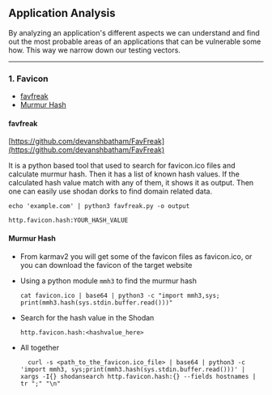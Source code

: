 ## Application Analysis

By analyzing an application's different aspects we can understand and find out the most probable areas of an applications that can be vulnerable some how. This way we narrow down our testing vectors.

---

### 1. Favicon
  * [favfreak](https://github.com/SpiderSec101/Web_Application_Security_Testing/blob/main/Recon/Passive_Recon.md#favfreak)
  * [Murmur Hash](https://github.com/SpiderSec101/Web_Application_Security_Testing/blob/main/Recon/Passive_Recon.md#murmur-hash)



#### favfreak
[https://github.com/devanshbatham/FavFreak](https://github.com/devanshbatham/FavFreak)

It is a python based tool that used to search for favicon.ico files and calculate murmur hash. Then it has a list of known hash values. If the calculated hash value match with any of them, it shows it as output. Then one can easily use shodan dorks to find domain related data.

    echo 'example.com' | python3 favfreak.py -o output

    http.favicon.hash:YOUR_HASH_VALUE

#### Murmur Hash
 * From karmav2 you will get some of the favicon files as favicon.ico, or you can download the favicon of the target website
 * Using a python module ```mmh3``` to find the murmur hash

       cat favicon.ico | base64 | python3 -c "import mmh3,sys; print(mmh3.hash(sys.stdin.buffer.read()))"
   
 * Search for the hash value in the Shodan

       http.favicon.hash:<hashvalue_here>
   
 * All together

         curl -s <path_to_the_favicon.ico_file> | base64 | python3 -c 'import mmh3, sys;print(mmh3.hash(sys.stdin.buffer.read()))' | xargs -I{} shodansearch http.favicon.hash:{} --fields hostnames | tr ";" "\n"
